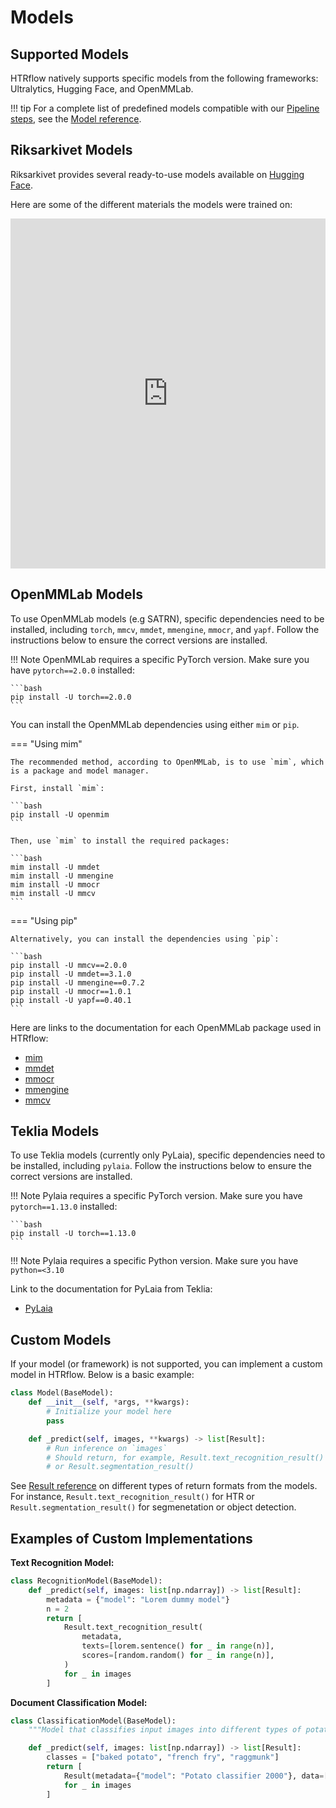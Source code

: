 
# Models

## Supported Models

HTRflow natively supports specific models from the following frameworks: Ultralytics, Hugging Face, and OpenMMLab.

!!! tip
    For a complete list of predefined models compatible with our [Pipeline steps](../reference/pipeline-steps.md), see the [Model reference](../reference/models.md).

## Riksarkivet Models

 Riksarkivet provides several ready-to-use models available on [Hugging Face](https://huggingface.co/Riksarkivet).

Here are some of the different materials the models were trained on:

<iframe
  src="https://huggingface.co/datasets/Riksarkivet/test_images_demo/embed/viewer/default/train"
  frameborder="0"
  width="100%"
  height="560px"
></iframe>

## OpenMMLab Models

To use OpenMMLab models (e.g SATRN), specific dependencies need to be installed, including `torch`, `mmcv`, `mmdet`, `mmengine`, `mmocr`, and `yapf`. Follow the instructions below to ensure the correct versions are installed.

!!! Note
    OpenMMLab requires a specific PyTorch version. Make sure you have `pytorch==2.0.0` installed:

    ```bash
    pip install -U torch==2.0.0
    ```

You can install the OpenMMLab dependencies using either `mim` or `pip`.

=== "Using mim"

    The recommended method, according to OpenMMLab, is to use `mim`, which is a package and model manager.

    First, install `mim`:

    ```bash
    pip install -U openmim
    ```

    Then, use `mim` to install the required packages:

    ```bash
    mim install -U mmdet
    mim install -U mmengine
    mim install -U mmocr
    mim install -U mmcv
    ```

=== "Using pip"

    Alternatively, you can install the dependencies using `pip`:

    ```bash
    pip install -U mmcv==2.0.0
    pip install -U mmdet==3.1.0
    pip install -U mmengine==0.7.2
    pip install -U mmocr==1.0.1
    pip install -U yapf==0.40.1
    ```

Here are links to the documentation for each OpenMMLab package used in HTRflow:

- [mim](https://openmim.readthedocs.io/en/latest/)
- [mmdet](https://mmdetection.readthedocs.io/en/latest/overview.html)
- [mmocr](https://mmocr.readthedocs.io/en/latest/get_started/overview.html)
- [mmengine](https://mmengine.readthedocs.io/en/latest/)
- [mmcv](https://mmcv.readthedocs.io/en/latest/)

## Teklia Models

To use Teklia models (currently only PyLaia), specific dependencies need to be installed, including `pylaia`.  Follow the instructions below to ensure the correct versions are installed.

!!! Note
    Pylaia requires a specific PyTorch version. Make sure you have `pytorch==1.13.0` installed:

    ```bash
    pip install -U torch==1.13.0
    ```

!!! Note
    Pylaia requires a specific Python version. Make sure you have `python=<3.10` 

Link to the documentation for PyLaia from Teklia:

- [PyLaia](https://atr.pages.teklia.com/pylaia/get_started/)

## Custom Models

If your model (or framework) is not supported, you can implement a custom model in HTRflow. Below is a basic example:

```python
class Model(BaseModel):
    def __init__(self, *args, **kwargs):
        # Initialize your model here
        pass

    def _predict(self, images, **kwargs) -> list[Result]:
        # Run inference on `images`
        # Should return, for example, Result.text_recognition_result() 
        # or Result.segmentation_result()
```

See [Result reference](../reference/result.md) on different types of return formats from the models. For instance, `Result.text_recognition_result()` for HTR or `Result.segmentation_result()` for segmenetation or object detection.

## Examples of Custom Implementations

**Text Recognition Model:**

```python
class RecognitionModel(BaseModel):
    def _predict(self, images: list[np.ndarray]) -> list[Result]:
        metadata = {"model": "Lorem dummy model"}
        n = 2
        return [
            Result.text_recognition_result(
                metadata,
                texts=[lorem.sentence() for _ in range(n)],
                scores=[random.random() for _ in range(n)],
            )
            for _ in images
        ]
```

**Document Classification Model:**

```python
class ClassificationModel(BaseModel):
    """Model that classifies input images into different types of potato dishes."""

    def _predict(self, images: list[np.ndarray]) -> list[Result]:
        classes = ["baked potato", "french fry", "raggmunk"]
        return [
            Result(metadata={"model": "Potato classifier 2000"}, data=[{"classification": random.choice(classes)}])
            for _ in images
        ]
```

